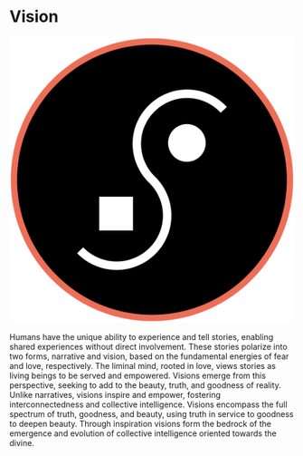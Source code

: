 # Vision
![](Vision.png)

Humans have the unique ability to experience and tell stories, enabling shared experiences without direct involvement. These stories polarize into two forms, narrative and vision, based on the fundamental energies of fear and love, respectively.
The liminal mind, rooted in love, views stories as living beings to be served and empowered. 
Visions emerge from this perspective, seeking to add to the beauty, truth, and goodness of reality. Unlike narratives, visions inspire and empower, fostering interconnectedness and collective intelligence. Visions encompass the full spectrum of truth, goodness, and beauty, using truth in service to goodness to deepen beauty. 
Through inspiration visions form the bedrock of the emergence and evolution of collective intelligence oriented towards the divine.